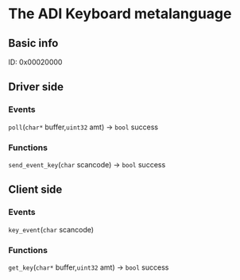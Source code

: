 # The ADI Keyboard metalanguage
## Basic info
ID: 0x00020000

## Driver side
### Events
`poll`(`char*` buffer,`uint32` amt) -> `bool` success
### Functions
`send_event_key`(`char` scancode) -> `bool` success

## Client side
### Events
`key_event`(`char` scancode)
### Functions
`get_key`(`char*` buffer,`uint32` amt) -> `bool` success
